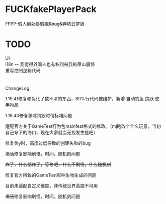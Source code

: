 # FUCKfakePlayerPack
FFPP-假人~~到处是瑕疵&amp;bug&amp;弃坑~~云梦版


# TODO  
UI  
i18n -- 我觉得外国人也有权利被我的屎山震惊  
重写控制逻辑代码  
  
#
ChangeLog

1.19.41修复和优化了数不清的东西，80%行代码被维护，新增 自动钓鱼 跳跃 使用物品  

1.19.40~~修复~~移除销毁时信标堆问题

适配官方关于GameTest行为包mainfest格式的修改。（mj瞎改个什么玩意，当初自己夸下的海口，现在大家就当无视发生是吧）

修复负y时，高度过低导致的创建失败的bug

~~凑活~~修复影响刷怪，时间，随机刻问题

~~炸了，什么都炸了，等修吧，什么不刷怪，什么随机刻~~

修复官方所致的GameTest影响生物生成的问题

目前未适配自定义维度，非传统世界高度不可用

~~凑活~~修复影响刷怪，时间，随机刻问题
